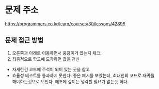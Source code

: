 # 문제 주소
https://programmers.co.kr/learn/courses/30/lessons/42898

## 문제 접근 방법
1. 오른쪽과 아래로 이동하면서 웅덩이가 있는지 체크. 
2. 최종적으로 학교에 도착하면 값을 갱신 
- 자세한건 코드에 주석이 되어 있는 곳을 참고
- 효율성 테스트를 통과하지 못한다. 좋은 예시를 보았는데, 최대한의 코드로 재귀를 해야하는것으로 보인다. 애초에 깊이는 생각할 필요가 없는듯 하다.